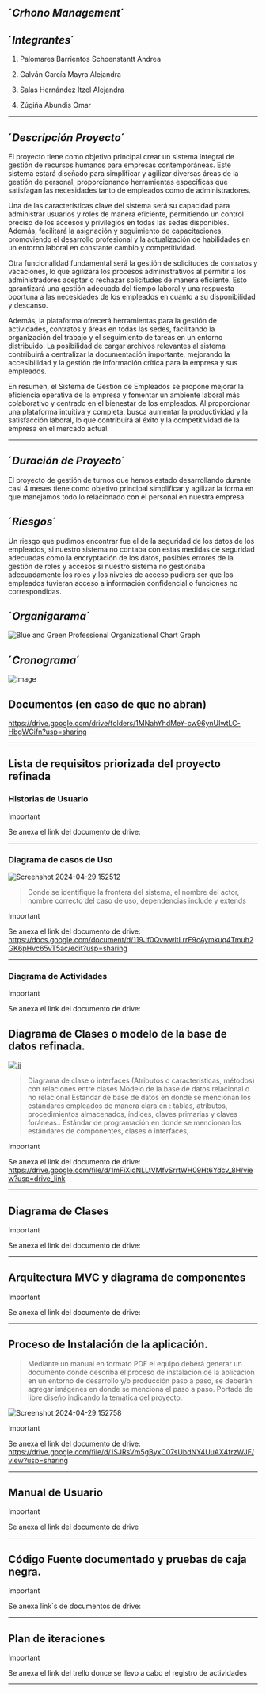 ´*Crhono Management*´
--------------------------------------------------------------------

´*Integrantes*´
---------------------------------------------------------------
1. Palomares Barrientos Schoenstantt Andrea 

2. Galván García Mayra Alejandra

3. Salas Hernández Itzel Alejandra 

4. Zúgiña Abundis Omar



------------------------------------------------------------------------------------------------------
´*Descripción Proyecto*´
--------------------------


El proyecto tiene como objetivo principal crear un sistema integral de gestión de recursos humanos para empresas contemporáneas. Este sistema estará diseñado para simplificar y agilizar diversas áreas de la gestión de personal, proporcionando herramientas específicas que satisfagan las necesidades tanto de empleados como de administradores.

Una de las características clave del sistema será su capacidad para administrar usuarios y roles de manera eficiente, permitiendo un control preciso de los accesos y privilegios en todas las sedes disponibles. Además, facilitará la asignación y seguimiento de capacitaciones, promoviendo el desarrollo profesional y la actualización de habilidades en un entorno laboral en constante cambio y competitividad.

Otra funcionalidad fundamental será la gestión de solicitudes de contratos y vacaciones, lo que agilizará los procesos administrativos al permitir a los administradores aceptar o rechazar solicitudes de manera eficiente. Esto garantizará una gestión adecuada del tiempo laboral y una respuesta oportuna a las necesidades de los empleados en cuanto a su disponibilidad y descanso.

Además, la plataforma ofrecerá herramientas para la gestión de actividades, contratos y áreas en todas las sedes, facilitando la organización del trabajo y el seguimiento de tareas en un entorno distribuido. La posibilidad de cargar archivos relevantes al sistema contribuirá a centralizar la documentación importante, mejorando la accesibilidad y la gestión de información crítica para la empresa y sus empleados.

En resumen, el Sistema de Gestión de Empleados se propone mejorar la eficiencia operativa de la empresa y fomentar un ambiente laboral más colaborativo y centrado en el bienestar de los empleados. Al proporcionar una plataforma intuitiva y completa, busca aumentar la productividad y la satisfacción laboral, lo que contribuirá al éxito y la competitividad de la empresa en el mercado actual.

-----------------------------
´*Duración de Proyecto*´
---------------------------
El proyecto de gestión de turnos que hemos estado desarrollando durante casi 4 meses tiene como objetivo principal simplificar y agilizar la forma en que manejamos todo lo relacionado con el personal en nuestra empresa.

´*Riesgos*´
-------------
Un riesgo que pudimos encontrar fue el de la seguridad de los datos de los empleados, si nuestro sistema no contaba con estas medidas de seguridad adecuadas como la encryptación de los datos, posibles errores de la gestión de roles y accesos si nuestro sistema no gestionaba adecuadamente los roles y los niveles de acceso pudiera ser que los empleados tuvieran acceso a información confidencial o funciones no correspondidas. 

´*Organigarama*´
-------------------------
![Blue and Green Professional Organizational Chart Graph](https://github.com/Ale0515-GG/Integradora/assets/145499403/af10ee30-d59b-4fb0-b25c-1cc873980a71)

´*Cronograma*´
------------------------------------------------
![image](https://github.com/Ale0515-GG/Integradora/assets/145499403/a234735f-5ae6-4492-954b-bb47434a1212)

## Documentos (en caso de que no abran)
https://drive.google.com/drive/folders/1MNahYhdMeY-cw96ynUIwtLC-HbgWCifn?usp=sharing


----------------------------------------------------------------------------------------------------------------


## Lista de requisitos priorizada del proyecto refinada
### Historias de Usuario


> [!IMPORTANT]
> Se anexa el link del documento de drive:

-----------------------------------------------------------------------------------------------------------------------

### Diagrama de casos de Uso


![Screenshot 2024-04-29 152512](https://github.com/Ale0515-GG/Integradora/assets/116208731/7defb9da-bfe2-4502-8321-1a8204ee68b9)

> Donde se identifique la frontera del sistema, el
nombre del actor, nombre correcto del caso de uso, dependencias include y
extends


> [!IMPORTANT]
> Se anexa el link del documento de drive:
> https://docs.google.com/document/d/119Jf0QvwwltLrrF9cAymkuq4Tmuh2GK6pHvc65vT5ac/edit?usp=sharing

--------------------------------------------------------------------------------------------------------------------
### Diagrama de Actividades



> [!IMPORTANT]
> Se anexa el link del documento de drive:


## Diagrama de Clases o modelo de la base de datos refinada. 
![jjj](https://github.com/Ale0515-GG/Integradora/assets/116208731/514d95d5-445f-4e1e-b43e-55e3d634cb66)


> Diagrama de clase o interfaces (Atributos o características, métodos) con relaciones entre
clases
Modelo de la base de datos relacional o no relacional
Estándar de base de datos en donde se mencionan los estándares empleados de manera
clara en : tablas, atributos, procedimientos almacenados, índices, claves primarias y
claves foráneas..
Estándar de programación en donde se mencionan los estándares de componentes, clases
o interfaces,

> [!IMPORTANT]
> Se anexa el link del documento de drive:
https://drive.google.com/file/d/1mFiXioNLLtVMfvSrrtWH09Ht6Ydcv_8H/view?usp=drive_link


-----------------------------------------------------------------------------------------------------------------------------------------------------
## Diagrama de Clases 

> [!IMPORTANT]
> Se anexa el link del documento de drive:

--------------------------------------------------------------------------------------------------------------------------------------------------------------
## Arquitectura MVC y diagrama de componentes

> [!IMPORTANT]
> Se anexa el link del documento de drive:

-------------------------------------------------------------------------------------------------------------------------------------

## Proceso de Instalación de la aplicación.


>Mediante un manual en formato PDF el equipo deberá generar un documento donde
describa el proceso de instalación de la aplicación en un entorno de desarrollo y/o
producción paso a paso, se deberán agregar imágenes en donde se menciona el paso a
paso.
Portada de libre diseño indicando la temática del proyecto.

![Screenshot 2024-04-29 152758](https://github.com/Ale0515-GG/Integradora/assets/116208731/0e394219-505f-4d55-83ff-eccb681030fb)


> [!IMPORTANT]
> Se anexa el link del documento de drive:
> https://drive.google.com/file/d/1SJRsVm5gByxC07sUbdNY4UuAX4frzWJF/view?usp=sharing


-----------------------------------------------------------------------------------------------------------------------------
## Manual de Usuario


> [!IMPORTANT]
> Se anexa el link del documento de drive


--------------------------------------------------------------------------------------------------------------------------

## Código Fuente documentado y pruebas de caja negra.

> [!IMPORTANT]
> Se anexa link´s de documentos de drive:


-------------------------------------------------------------------------------------------------------------------------

## Plan de iteraciones
> [!IMPORTANT]
> Se anexa el link del trello donce se llevo a cabo el registro de actividades


--------------------------------------------------------------------------------------------------------------
